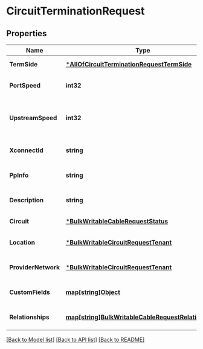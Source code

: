 # CircuitTerminationRequest

## Properties
Name | Type | Description | Notes
------------ | ------------- | ------------- | -------------
**TermSide** | [***AllOfCircuitTerminationRequestTermSide**](AllOfCircuitTerminationRequestTermSide.md) |  | [default to null]
**PortSpeed** | **int32** |  | [optional] [default to null]
**UpstreamSpeed** | **int32** | Upstream speed, if different from port speed | [optional] [default to null]
**XconnectId** | **string** |  | [optional] [default to null]
**PpInfo** | **string** |  | [optional] [default to null]
**Description** | **string** |  | [optional] [default to null]
**Circuit** | [***BulkWritableCableRequestStatus**](BulkWritableCableRequest_status.md) |  | [default to null]
**Location** | [***BulkWritableCircuitRequestTenant**](BulkWritableCircuitRequest_tenant.md) |  | [optional] [default to null]
**ProviderNetwork** | [***BulkWritableCircuitRequestTenant**](BulkWritableCircuitRequest_tenant.md) |  | [optional] [default to null]
**CustomFields** | [**map[string]Object**](.md) |  | [optional] [default to null]
**Relationships** | [**map[string]BulkWritableCableRequestRelationships**](BulkWritableCableRequest_relationships.md) |  | [optional] [default to null]

[[Back to Model list]](../README.md#documentation-for-models) [[Back to API list]](../README.md#documentation-for-api-endpoints) [[Back to README]](../README.md)

